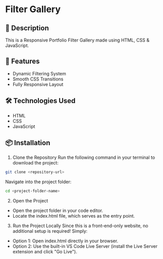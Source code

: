 # Filter Gallery

## 📝 Description

This is a Responsive Portfolio Filter Gallery made using HTML, CSS & JavaScript.

## 🚀 Features

- Dynamic Filtering System
- Smooth CSS Transitions
- Fully Responsive Layout

## 🛠️ Technologies Used

- HTML
- CSS
- JavaScript

## 📦 Installation

1. Clone the Repository
Run the following command in your terminal to download the project:

```bash
git clone <repository-url>

```

Navigate into the project folder:

```bash
cd <project-folder-name>

```

2. Open the Project
- Open the project folder in your code editor.
- Locate the index.html file, which serves as the entry point.
3. Run the Project Locally
Since this is a front-end-only website, no additional setup is required! Simply:
- Option 1: Open index.html directly in your browser.
- Option 2: Use the built-in VS Code Live Server (install the Live Server extension and click "Go Live").

